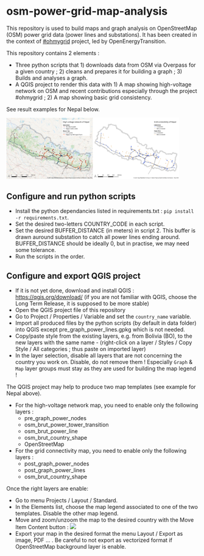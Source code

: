 # osm-power-grid-map-analysis
This repository is used to build maps and graph analysis on OpenStreetMap (OSM) power grid data (power lines and substations).
It has been created in the context of <a href="https://ohmygrid.org" target="_blank">#ohmygrid</a> project, led by OpenEnergyTransition.

This repository contains 2 elements :

* Three python scripts that 1) downloads data from OSM via Overpass for a given country ; 2) cleans and prepares it for building a graph ; 3) Builds and analyses a graph.
* A QGIS project to render this data with 1) A map showing high-voltage network on OSM and recent contributions especially through the project #ohmygrid ; 2) A map showing basic grid consistency.

See result examples for Nepal below.

<img alt="Nepal high-voltage network" src="export/NP/high-voltage-network.png" width="45%"><img alt="Nepal progress map" src="export/NP/grid-connectivity.png" width="45%">

## Configure and run python scripts

* Install the python dependancies listed in requirements.txt : `pip install -r requirements.txt`.
* Set the desired two-letters COUNTRY_CODE in each script.
* Set the desired BUFFER_DISTANCE (in meters) in script 2. This buffer is drawn auround substation to catch all power lines ending around. BUFFER_DISTANCE should be ideally 0, but in practise, we may need some tolerance.
* Run the scripts in the order.


## Configure and export QGIS project

* If it is not yet done, download and install QGIS : https://qgis.org/download/ (if you are not familiar with QGIS, choose the Long Term Release, it is supposed to be more stable)
* Open the QGIS project file of this repository
* Go to Project / Properties / Variable and set the `country_name` variable.
* Import all produced files by the python scripts (by default in data folder) into QGIS except pre_graph_power_lines.gpkg which is not needed.
* Copy/paste style from the existing layers, e.g. from Bolivia (BO), to the new layers with the same name - (right-click on a layer / Styles / Copy Style / All categories ; thus paste on imported layer)
* In the layer selection, disable all layers that are not concerning the country you work on. Disable, do not remove them ! Especially `Graph` & `Map` layer groups must stay as they are used for building the map legend !

The QGIS project may help to produce two map templates (see example for Nepal above).

* For the high-voltage network map, you need to enable only the following layers :
    * pre_graph_power_nodes
    * osm_brut_power_tower_transition
    * osm_brut_power_line
    * osm_brut_country_shape
    * OpenStreetMap
* For the grid connectivity map, you need to enable only the following layers :
    * post_graph_power_nodes
    * post_graph_power_lines
    * osm_brut_country_shape

Once the right layers are enable:

* Go to menu Projects / Layout / Standard.
* In the Elements list, choose the map legend associated to one of the two templates. Disable the other map legend.
* Move and zoom/unzoom the map to the desired country with the Move Item Content button : <img src="https://docs.qgis.org/3.40/fr/_images/mActionMoveItemContent.png" width="20px">
* Export your map in the desired format the menu Layout / Export as image, PDF ... . Be careful to not export as vectorized format if OpenStreetMap background layer is enable.

